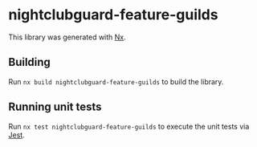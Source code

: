 # nightclubguard-feature-guilds

This library was generated with [Nx](https://nx.dev).

## Building

Run `nx build nightclubguard-feature-guilds` to build the library.

## Running unit tests

Run `nx test nightclubguard-feature-guilds` to execute the unit tests via [Jest](https://jestjs.io).
